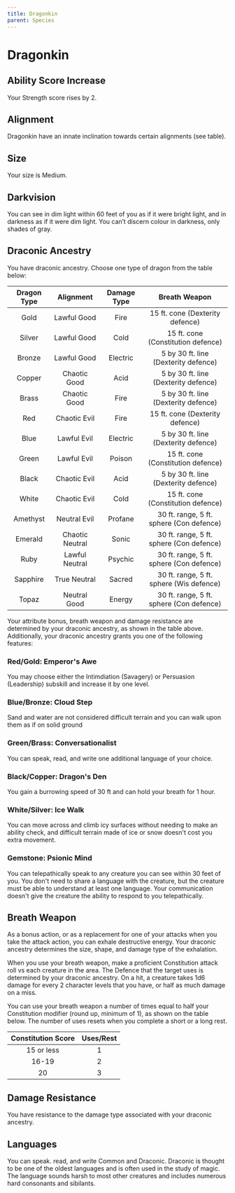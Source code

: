 ```yaml
---
title: Dragonkin
parent: Species
---
```


# Dragonkin

## Ability Score Increase
Your Strength score rises by 2.

## Alignment
Dragonkin have an innate inclination towards certain alignments (see table).

## Size
Your size is Medium.

## Darkvision
You can see in dim light within 60 feet of you as if it were bright light, and in darkness as if it were dim light. You can’t discern colour in darkness, only shades of gray.

## Draconic Ancestry
You have draconic ancestry. Choose one type of dragon from the table below:

| Dragon Type | Alignment | Damage Type | Breath Weapon |
|:-----------:|:---------:|:-----------:|:-------------:|
| Gold | Lawful Good | Fire | 15 ft. cone (Dexterity defence) |
| Silver | Lawful Good | Cold | 15 ft. cone (Constitution defence) |
| Bronze | Lawful Good | Electric | 5 by 30 ft. line (Dexterity defence) |
| Copper | Chaotic Good | Acid | 5 by 30 ft. line (Dexterity defence) |
| Brass | Chaotic Good | Fire | 5 by 30 ft. line (Dexterity defence) |
| Red | Chaotic Evil | Fire | 15 ft. cone (Dexterity defence) |
| Blue | Lawful Evil | Electric | 5 by 30 ft. line (Dexterity defence) |
| Green | Lawful Evil | Poison | 15 ft. cone (Constitution defence) |
| Black | Chaotic Evil | Acid | 5 by 30 ft. line (Dexterity defence) |
| White | Chaotic Evil | Cold | 15 ft. cone (Constitution defence) |
| Amethyst | Neutral Evil | Profane | 30 ft. range, 5 ft. sphere (Con defence) |
| Emerald | Chaotic Neutral | Sonic | 30 ft. range, 5 ft. sphere (Con defence) |
| Ruby | Lawful Neutral | Psychic | 30 ft. range, 5 ft. sphere (Con defence) |
| Sapphire | True Neutral | Sacred | 30 ft. range, 5 ft. sphere (Wis defence) |
| Topaz | Neutral Good | Energy | 30 ft. range, 5 ft. sphere (Con defence) |

Your attribute bonus, breath weapon and damage resistance are determined by your draconic ancestry, as shown in the table above. Additionally, your draconic ancestry grants you one of the following features:

### Red/Gold: Emperor's Awe
You may choose either the Intimdiation (Savagery) or Persuasion (Leadership) subskill and increase it by one level.

### Blue/Bronze: Cloud Step
Sand and water are not considered difficult terrain and you can walk upon them as if on solid ground

### Green/Brass: Conversationalist
You can speak, read, and write one additional language of your choice.

### Black/Copper: Dragon's Den
You gain a burrowing speed of 30 ft and can hold your breath for 1 hour.

### White/Silver: Ice Walk
You can move across and climb icy surfaces without needing to make an ability check, and difficult terrain made of ice or snow doesn't cost you extra movement.

### Gemstone: Psionic Mind
You can telepathically speak to any creature you can see within 30 feet of you. You don't need to share a language with the creature,  but the creature must be able to understand at least one language. Your communication doesn't give the creature the ability to respond to you telepathically.

## Breath Weapon
As a bonus action, or as a replacement for one of your attacks when you take the attack action, you can exhale destructive energy. Your draconic ancestry determines the size, shape, and damage type of the exhalation.

When you use your breath weapon, make a proficient Constitution attack roll vs each creature in the area. The Defence that the target uses is determined by your draconic ancestry. On a hit, a creature takes 1d6 damage for every 2 character levels that you have, or half as much damage on a miss.

You can use your breath weapon a number of times equal to half your Constitution modifier (round up, minimum of 1), as shown on the table below. The number of uses resets when you complete a short or a long rest.

| Constitution Score | Uses/Rest |
|:------------------:|:---------:|
| 15 or less | 1 |
| 16-19| 2 |
| 20 | 3 |

## Damage Resistance
You have resistance to the damage type associated with your draconic ancestry.

## Languages
You can speak. read, and write Common and Draconic. Draconic is thought to be one of the oldest languages and is often used in the study of magic. The language sounds harsh to most other creatures and includes numerous hard consonants and sibilants.
